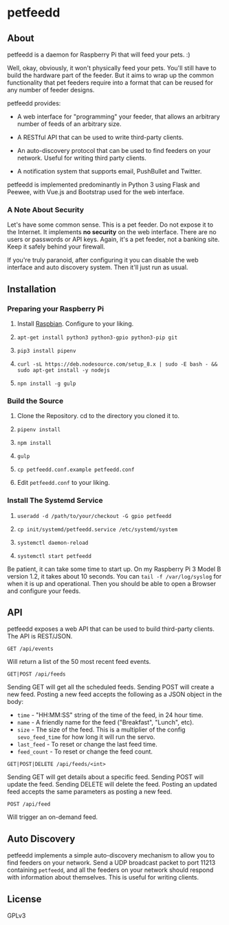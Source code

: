 # petfeedd

## About

petfeedd is a daemon for Raspberry Pi that will feed your pets. :)

Well, okay, obviously, it won't physically feed your pets. You'll still have to
build the hardware part of the feeder. But it aims to wrap up the common
functionality that pet feeders require into a format that can be reused for any
number of feeder designs.

petfeedd provides:

* A web interface for "programming" your feeder, that allows an arbitrary number
of feeds of an arbitrary size.

* A RESTful API that can be used to write third-party clients.

* An auto-discovery protocol that can be used to find feeders on your network.
Useful for writing third party clients.

* A notification system that supports email, PushBullet and Twitter.

petfeedd is implemented predominantly in Python 3 using Flask and Peewee, with
Vue.js and Bootstrap used for the web interface.

### A Note About Security

Let's have some common sense. This is a pet feeder. Do not expose it to the
Internet. It implements **no security** on the web interface. There are no users
or passwords or API keys. Again, it's a pet feeder, not a banking site. Keep it
safely behind your firewall.

If you're truly paranoid, after configuring it you can disable the web interface
and auto discovery system. Then it'll just run as usual.

## Installation

### Preparing your Raspberry Pi

1. Install [Raspbian](https://www.raspberrypi.org/downloads/raspbian/).
Configure to your liking.

2. `apt-get install python3 python3-gpio python3-pip git`

3. `pip3 install pipenv`

4. `curl -sL https://deb.nodesource.com/setup_8.x | sudo -E bash - && sudo apt-get install -y nodejs`

5. `npn install -g gulp`

### Build the Source

1. Clone the Repository. cd to the directory you cloned it to.

2. `pipenv install`

3. `npm install`

4. `gulp`

5. `cp petfeedd.conf.example petfeedd.conf`

6. Edit `petfeedd.conf` to your liking.

### Install The Systemd Service

1. `useradd -d /path/to/your/checkout -G gpio petfeedd`

2. `cp init/systemd/petfeedd.service /etc/systemd/system`

3. `systemctl daemon-reload`

4. `systemctl start petfeedd`

Be patient, it can take some time to start up. On my Raspberry Pi 3 Model B
version 1.2, it takes about 10 seconds. You can `tail -f /var/log/syslog` for
when it is up and operational. Then you should be able to open a Browser and
configure your feeds.

## API

petfeedd exposes a web API that can be used to build third-party clients. The
API is REST/JSON.

```
GET /api/events
```

Will return a list of the 50 most recent feed events.

```
GET|POST /api/feeds
```

Sending GET will get all the scheduled feeds. Sending POST will create a new
feed. Posting a new feed accepts the following as a JSON object in the body:

* `time` - "HH:MM:SS" string of the time of the feed, in 24 hour time.
* `name` - A friendly name for the feed ("Breakfast", "Lunch", etc).
* `size` - The size of the feed. This is a multiplier of the config
`sevo_feed_time` for how long it will run the servo.
* `last_feed` - To reset or change the last feed time.
* `feed_count` - To reset or change the feed count.

```
GET|POST|DELETE /api/feeds/<int>
```

Sending GET will get details about a specific feed. Sending POST will update the
feed. Sending DELETE will delete the feed. Posting an updated feed accepts the
same parameters as posting a new feed.

```
POST /api/feed
```

Will trigger an on-demand feed.

## Auto Discovery

petfeedd implements a simple auto-discovery mechanism to allow you to find
feeders on your network. Send a UDP broadcast packet to port 11213 containing
`petfeedd`, and all the feeders on your network should respond with information
about themselves. This is useful for writing clients.

## License

GPLv3
